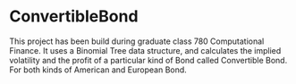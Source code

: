# ConvertibleBond

This project has been build during graduate class 780 Computational Finance.
It uses a Binomial Tree data structure, and calculates the implied volatility and the profit of a particular kind of Bond called Convertible Bond. For both kinds of American and European Bond.
